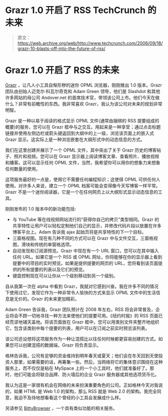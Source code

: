 # Grazr 1.0 开启了 RSS TechCrunch 的未来

> 原文：<https://web.archive.org/web/http://www.techcrunch.com/2006/09/18/grazr-10-blasts-off-into-the-future-of-rss/>

# Grazr 1.0 开启了 RSS 的未来

 [](https://web.archive.org/web/20220930053212/http://grazr.com/) [Grazr](https://web.archive.org/web/20220930053212/http://grazr.com/) ，让凡人小工具自惭形秽的迷你 OPML 浏览器，刚刚推出 1.0 版本。Grazr 团队由创始人迈克尔·科瓦尔奇克和 Adam Green 领导，他们是 Slashdot 和其他许多网站的母公司 Andover.net 的首席技术官，带领该公司上市。他们今天在做什么？非常有前瞻性的东西。我非常喜欢 Grazr，我认为该公司对未来的规划非常明智。

Grazr 是一种以易于阅读的格式显示 OPML 文件(通常由捆绑的 RSS 提要组成的概要)的服务，您可以在 Grazr 框中与之交互。用起来是一种享受；通过点击标题链接并使用左侧边栏或箭头键返回到大纲中的上一级，浏览该页面上的嵌入式 Grazr 显示。这实际上是一种浏览嵌套在大纲形式中的动态信息的方式。

我们在这里创建并展示了一个 OPML 文件，其中突出了关于 Grazr 历史的博客帖子、照片和视频。您可以在 Grazr 显示器上阅读博客文章、查看照片、播放视频和播客。这可以显示任何 OPML 文件，当然，我希望你可以用你的想象力来想象任何数量的使用。

这项服务最好的一点是，使用它不需要任何编程知识；这使得 OPML 可供任何人使用。对许多人来说，建立一个 OPML 档案可能会变得像今天写博客一样平常。Grazr 不是一个迷你阅读器，它是一个在任何网页上以大纲形式显示动态信息的工具。

刚刚发布的 1.0 版本中的新功能包括:

*   与 YouTube 等在线视频网站流行的“获得你自己的拷贝”类型相同。Grazr 的共享特性让用户可以轻松定制他们自己的显示，并修改代码片段以放置在许多博客平台上。Adam 告诉我 ajax 起始页将是共享特性的下一个目标。
*   三窗格视图。现在有几种不同的方式可以在 Grazr 中与文件交互，三窗格视图，滑块和传统的单窗格选项。
*   自动发现和订阅源预览。Grazr 中现在有一个 URL 窗口，您可以在其中输入任何 URL。如果它是一个 RSS 或 OPML 网址，你将能够在你的显示器上看到提要中的项目的实时预览。如果是提供提要的网页的 URL，您将看到该页面提供的所有提要的列表以及它们的预览。
*   键盘控制现在可以让你从一个级别移动到另一个级别。

自从我第一次在 alpha 中看到 Grazr，我就对它感到兴奋。我在许多不同的情况下使用过它，发现它作为一种非常令人愉快的方式来显示 OPML 文件中的生活信息是无价的。Grazr 的未来更加精彩。

Adam Green 告诉我，Grazr 团队预计在 2008 年左右，RSS 将会非常普及，企业将会不顾一切地寻找一种方法来使他们的提要可用。《纽约时报》的 RSS 页面已经荒谬地铺天盖地。将该页面放在 Grazr 框中，您可以用类别文件夹整齐地组织它，包含该类别中每个提要的列表，用户可以在订阅之前实时预览该列表。

该公司还设想将这项服务作为一种让混搭比以往任何时候都更容易创建的方式。如果您可以创建混搭的数据端，Grazr 将负责显示。

格林告诉我，公司有足够的资金维持到明年春天或夏天；他们会在冬天回到天使投资人那里，如果需要的话，再筹集一些。然后，当网络将它的集体意识围绕在这种服务上，而不仅仅是粘在 MySpace 上的一个小工具时，他们就准备好了。那时，他们可能会将联合品牌、防火墙后的企业 Grazr 服务器或其他选项货币化。

我认为这是一家很有机会在网络的未来扮演重要角色的公司。正如格林今天对我说的，如果 HTML 是 Web 1.0 的架构，那么 RSS 就是 Web 2.0 的架构。我完全同意，我迫不及待地想看看这个曾经的小工具会发展成什么样。

另请参见 [BittyBrowser](https://web.archive.org/web/20220930053212/http://www.bitty.com/) ，一个具有类似功能的相关服务。